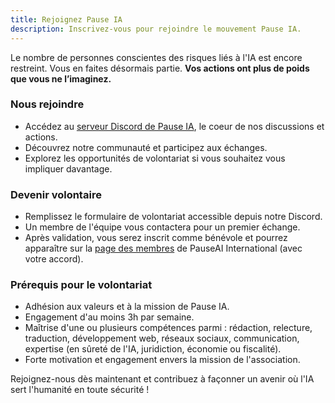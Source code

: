 ```yaml
---
title: Rejoignez Pause IA
description: Inscrivez-vous pour rejoindre le mouvement Pause IA.
---
```


Le nombre de personnes conscientes des risques liés à l'IA est encore restreint. Vous en faites désormais partie. **Vos actions ont plus de poids que vous ne l’imaginez.**

### Nous rejoindre
- Accédez au [serveur Discord de Pause IA](https://discord.gg/vyXGd7AeGc), le coeur de nos discussions et actions.
- Découvrez notre communauté et participez aux échanges.
- Explorez les opportunités de volontariat si vous souhaitez vous impliquer davantage.

### Devenir volontaire
- Remplissez le formulaire de volontariat accessible depuis notre Discord.
- Un membre de l'équipe vous contactera pour un premier échange.
- Après validation, vous serez inscrit comme bénévole et pourrez apparaître sur la [page des membres](https://pauseai.info/people) de PauseAI International (avec votre accord).

### Prérequis pour le volontariat
- Adhésion aux valeurs et à la mission de Pause IA.
- Engagement d'au moins 3h par semaine.
- Maîtrise d'une ou plusieurs compétences parmi : rédaction, relecture, traduction, développement web, réseaux sociaux, communication, expertise (en sûreté de l'IA, juridiction, économie ou fiscalité).
- Forte motivation et engagement envers la mission de l'association.

Rejoignez-nous dès maintenant et contribuez à façonner un avenir où l'IA sert l'humanité en toute sécurité !
